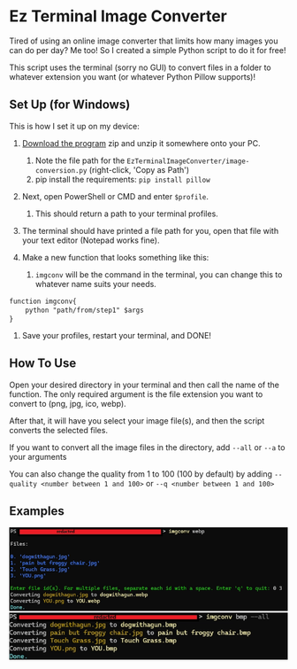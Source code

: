 # Ez Terminal Image Converter
Tired of using an online image converter that limits how many images you can do per day? Me too! So I created a simple Python script to do it for free!

This script uses the terminal (sorry no GUI) to convert files in a folder to whatever extension you want (or whatever Python Pillow supports)!

## Set Up (for Windows)
This is how I set it up on my device:
1. [Download the program](https://github.com/MDHamel/ez-terminal-image-converter/releases) zip and unzip it somewhere onto your PC.
   1. Note the file path for the `EzTerminalImageConverter/image-conversion.py` (right-click, 'Copy as Path') 
   2. pip install the requirements:
   `pip install pillow`
2. Next, open PowerShell or CMD and enter `$profile`.
   1. This should return a path to your terminal profiles.
3. The terminal should have printed a file path for you, open that file with your text editor (Notepad works fine).

4. Make a new function that looks something like this:
   1. `imgconv` will be the command in the terminal, you can change this to whatever name suits your needs.
```
function imgconv{
    python "path/from/step1" $args
}
```
1. Save your profiles, restart your terminal, and DONE!

## How To Use
Open your desired directory in your terminal and then call the name of the function. The only required argument is the file extension you want to convert to (png, jpg, ico, webp).

After that, it will have you select your image file(s), and then the script converts the selected files.

If you want to convert all the image files in the directory, add `--all` or `--a` to your arguments

You can also change the quality from 1 to 100 (100 by default) by adding 
`--quality <number between 1 and 100>` or `--q <number between 1 and 100>`

## Examples
![Example 1](ex1.webp)
![Example 2](ex2.webp)